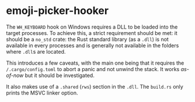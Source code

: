 # emoji-picker-hooker

The `WH_KEYBOARD` hook on Windows requires a DLL to be loaded into the target processes.
To achieve this, a strict requirement should be met: it should be a `no_std` crate: the
Rust standard library (as a `.dll`) is not available in every processes and is generally not
available in the folders where `.dll`s are located.

This introduces a few caveats, with the main one being that it requires the `/.cargo/config.toml` to
abort a panic and not unwind the stack. It works *as-of-now* but it should be investigated.

It also makes use of a `.shared` (`rws`) section in the `.dll`. The `build.rs` only prints the MSVC
linker option.